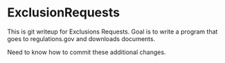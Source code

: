 # ExclusionRequests

This is git writeup for Exclusions Requests. Goal is to write a program that goes to regulations.gov and downloads documents.

Need to know how to commit these additional changes.
